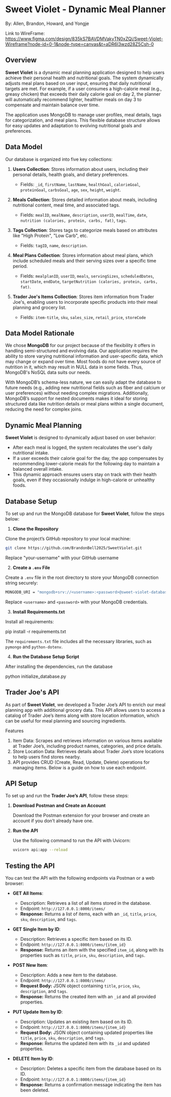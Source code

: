 # Sweet Violet - Dynamic Meal Planner

By: Allen, Brandon, Howard, and Yongje

Link to WireFrame: https://www.figma.com/design/835kS7BAVDMVakyTN0xZQi/Sweet-Violet-Wireframe?node-id=0-1&node-type=canvas&t=aDR6l3wzd28Z5Csh-0

## Overview

**Sweet Violet** is a dynamic meal planning application designed to help users achieve their personal health and nutritional goals. The system dynamically adjusts meal plans based on user input, ensuring that daily nutritional targets are met. For example, if a user consumes a high-calorie meal (e.g., greasy chicken) that exceeds their daily calorie goal on day 2, the planner will automatically recommend lighter, healthier meals on day 3 to compensate and maintain balance over time.

The application uses MongoDB to manage user profiles, meal details, tags for categorization, and meal plans. This flexible database structure allows for easy updates and adaptation to evolving nutritional goals and preferences.

## Data Model

Our database is organized into five key collections:

1. **Users Collection**: Stores information about users, including their personal details, health goals, and dietary preferences.
    - Fields: `_id`, `firstName`, `lastName`, `healthGoal`, `calorieGoal`, `proteinGoal`, `carbsGoal`, `age`, `sex`, `height`, `weight`.

2. **Meals Collection**: Stores detailed information about meals, including nutritional content, meal time, and associated tags.
    - Fields: `mealID`, `mealName`, `description`, `userID`, `mealTime`, `date`, `nutrition (calories, protein, carbs, fat)`, `tags`.

3. **Tags Collection**: Stores tags to categorize meals based on attributes like "High Protein", "Low Carb", etc.
    - Fields: `tagID`, `name`, `description`.

4. **Meal Plans Collection**: Stores information about meal plans, which include scheduled meals and their serving sizes over a specific time period.
    - Fields: `mealplanID`, `userID`, `meals`, `servingSizes`, `scheduledDates`, `startDate`, `endDate`, `targetNutrition (calories, protein, carbs, fat)`.

5. **Trader Joe's Items Collection**: Stores item information from Trader Joe's, enabling users to incorporate specific products into their meal planning and grocery list.
    - Fields: `item-title`, `sku`, `sales_size`, `retail_price`, `storeCode`

## Data Model Rationale
We chose **MongoDB** for our project because of the flexibility it offers in handling semi-structured and evolving data. Our application requires the ability to store varying nutritional information and user-specific data, which may change or expand over time. Most foods do not have every source of nutrition in it, which may result in NULL data in some fields. Thus, MongoDB's NoSQL data suits our needs.

With MongoDB’s schema-less nature, we can easily adapt the database to future needs (e.g., adding new nutritional fields such as fiber and calcium or user preferences) without needing complex migrations. Additionally, MongoDB’s support for nested documents makes it ideal for storing structured data like nutrition details or meal plans within a single document, reducing the need for complex joins.

## Dynamic Meal Planning

**Sweet Violet** is designed to dynamically adjust based on user behavior:

- After each meal is logged, the system recalculates the user's daily nutritional intake.
- If a user exceeds their calorie goal for the day, the app compensates by recommending lower-calorie meals for the following day to maintain a balanced overall intake.
- This dynamic approach ensures users stay on track with their health goals, even if they occasionally indulge in high-calorie or unhealthy foods.

## Database Setup

To set up and run the MongoDB database for **Sweet Violet**, follow the steps below:

1. **Clone the Repository**
   
Clone the project’s GitHub repository to your local machine:
```bash
git clone https://github.com/BrandonBell2025/SweetViolet.git
```

Replace "your-username" with your GitHub username

2. **Create a `.env` File**

Create a `.env` file in the root directory to store your MongoDB connection string securely:

```bash
MONGODB_URI = "mongodb+srv://<username>:<password>@sweet-violet-database.7mf4d.mongodb.net/?retryWrites=true&w=majority&appName=Sweet-Violet-Database"
```

Replace `<username>` and `<password>` with your MongoDB credentials.

3. **Install Requirements.txt**

Install all requirements:

pip install -r requirements.txt

The `requirements.txt` file includes all the necessary libraries, such as `pymongo` and `python-dotenv`.

4. **Run the Database Setup Script**

After installing the dependencies, run the database 

python initialize_database.py

## Trader Joe's API

As part of **Sweet Violet**, we developed a Trader Joe’s API to enrich our meal planning app with additional grocery data. This API allows users to access a catalog of Trader Joe’s items along with store location information, which can be useful for meal planning and sourcing ingredients.

Features

1.	Item Data: Scrapes and retrieves information on various items available at Trader Joe’s, including product names, categories, and price details.
2.	Store Location Data: Retrieves details about Trader Joe’s store locations to help users find stores nearby.
3.  API provides CRUD (Create, Read, Update, Delete) operations for managing items. Below is a guide on how to use each endpoint.

## API Setup

To set up and run the **Trader Joe’s API**, follow these steps:

1. **Download Postman and Create an Account**

   Download the Postman extension for your browser and create an account if you don’t already have one.

2. **Run the API**

   Use the following command to run the API with Uvicorn:
   ```bash
   uvicorn api:app --reload
   ```

## Testing the API

You can test the API with the following endpoints via Postman or a web browser:

- **GET All Items**: 
  - Description: Retrieves a list of all items stored in the database.
  - Endpoint: `http://127.0.0.1:8000/items/`
  - **Response:** Returns a list of items, each with an `_id`, `title`, `price`, `sku`, `description`, and `tags`.

- **GET Single Item by ID**: 
  - Description: Retrieves a specific item based on its ID.
  - Endpoint: `http://127.0.0.1:8000/items/{item_id}`
  - **Response:** Returns an item with the specified `item_id`, along with its properties such as `title`, `price`, `sku`, `description`, and `tags`.

- **POST New Item**: 
  - Description: Adds a new item to the database.
  - Endpoint: `http://127.0.0.1:8000/items/`
  - **Request Body:** JSON object containing `title`, `price`, `sku`, `description`, and `tags`.
  - **Response:** Returns the created item with an `_id` and all provided properties.

- **PUT Update Item by ID**: 
  - Description: Updates an existing item based on its ID.
  - Endpoint: `http://127.0.0.1:8000/items/{item_id}`
  - **Request Body:** JSON object containing updated properties like `title`, `price`, `sku`, `description`, and `tags`.
  - **Response:** Returns the updated item with its `_id` and updated properties.

- **DELETE Item by ID**: 
  - Description: Deletes a specific item from the database based on its ID.
  - Endpoint: `http://127.0.0.1:8000/items/{item_id}`
  - **Response:** Returns a confirmation message indicating the item has been deleted.
